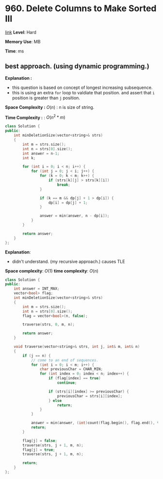 # 960. Delete Columns to Make Sorted III

[link](https://leetcode.com/problems/delete-columns-to-make-sorted-iii/)
**Level**: Hard

**Memory Use**: MB

**Time**: ms

## best approach. (using dynamic programming.)

**Explanation :**

- this question is based on concept of longest increasing subsequence.
- this is using an extra `for` loop to valdiate that position. and assert that `i` position is greater than `j` position.

**Space Complexity :** $O(n)$ : n is size of string.

**Time Complexity :** : $O(n^2 * m)$

```cpp
class Solution {
public:
    int minDeletionSize(vector<string>& strs)
    {
        int m = strs.size();
        int n = strs[0].size();
        int answer = n-1;
        int k;

        for (int i = 0; i < n; i++) {
            for (int j = 0; j < i; j++) {
                for (k = 0; k < m; k++) {
                    if (strs[k][j] > strs[k][i])
                        break;
                }

                if (k == m && dp[j] + 1 > dp[i]) {
                    dp[i] = dp[j] + 1;
                }

                answer = min(answer, n - dp[i]);
            }
        }

        return answer;
    }
};
```

**Explanation**:

- didn't understand. (my recursive approach.) causes TLE

**Space complexity**: $O(1)$
**time complexity**: $O(n)$

```cpp
class Solution {
public:
    int answer = INT_MAX;
    vector<bool> flag;
    int minDeletionSize(vector<string>& strs)
    {
        int m = strs.size();
        int n = strs[0].size();
        flag = vector<bool>(n, false);

        traverse(strs, 0, m, n);

        return answer;
    }

    void traverse(vector<string>& strs, int j, int& m, int& n)
    {
        if (j == n) {
            // come to an end of sequences.
            for (int i = 0; i < m; i++) {
                char previousChar = CHAR_MIN;
                for (int index = 0; index < n; index++) {
                    if (flag[index] == true)
                        continue;

                    if (strs[i][index] >= previousChar) {
                        previousChar = strs[i][index];
                    } else
                        return;
                }
            }

            answer = min(answer, (int)count(flag.begin(), flag.end(), true));
            return;
        }

        flag[j] = false;
        traverse(strs, j + 1, m, n);
        flag[j] = true;
        traverse(strs, j + 1, m, n);

        return;
    }
};

```
